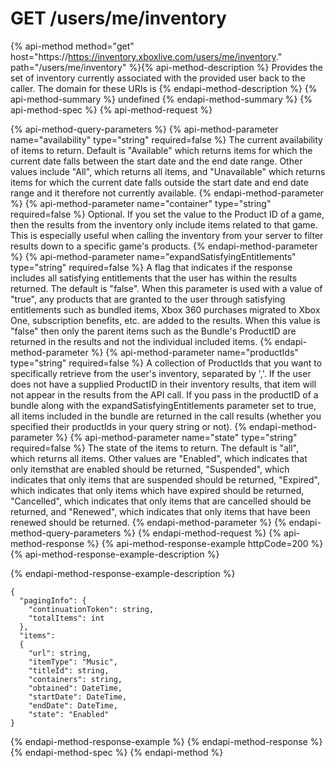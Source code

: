# GET /users/me/inventory

{% api-method method="get" host="https://https://inventory.xboxlive.com/users/me/inventory." path="/users/me/inventory" %}{% api-method-description %}
Provides the set of inventory currently associated with the provided user back to the caller. The domain for these URIs is 
{% endapi-method-description %}
{% api-method-summary %}
undefined
{% endapi-method-summary %}
{% api-method-spec %}
{% api-method-request %}

{% api-method-query-parameters %}
{% api-method-parameter name="availability" type="string" required=false %}
The current availability of items to return. Default is "Available" which returns items for which the current date falls between the start date and the end date range. Other values include "All", which returns all items, and "Unavailable" which returns items for which the current date falls outside the start date and end date range and it therefore not currently available.
{% endapi-method-parameter %}
{% api-method-parameter name="container" type="string" required=false %}
Optional. If you set the value to the Product ID of a game, then the results from the inventory only include items related to that game. This is especially useful when calling the inventory from your server to filter results down to a specific game's products.
{% endapi-method-parameter %}
{% api-method-parameter name="expandSatisfyingEntitlements" type="string" required=false %}
A flag that indicates if the response includes all satisfying entitlements that the user has within the results returned. The default is "false". When this parameter is used with a value of "true", any products that are granted to the user through satisfying entitlements such as bundled items, Xbox 360 purchases migrated to Xbox One, subscription benefits, etc. are added to the results. When this value is "false" then only the parent items such as the Bundle's ProductID are returned in the results and not the individual included items. 
{% endapi-method-parameter %}
{% api-method-parameter name="productIds" type="string" required=false %}
A collection of ProductIds that you want to specifically retrieve from the user's inventory, separated by ','. If the user does not have a supplied ProductID in their inventory results, that item will not appear in the results from the API call. If you pass in the productID of a bundle along with the expandSatisfyingEntitlements parameter set to true, all items included in the bundle are returned in the call results (whether you specified their productIds in your query string or not).
{% endapi-method-parameter %}
{% api-method-parameter name="state" type="string" required=false %}
The state of the items to return. The default is "all", which returns all items. Other values are "Enabled", which indicates that only itemsthat are enabled should be returned, "Suspended", which indicates that only items that are suspended should be returned, "Expired", which indicates that only items which have expired should be returned, "Cancelled", which indicates that only items that are cancelled should be returned, and "Renewed", which indicates that only items that have been renewed should be returned.
{% endapi-method-parameter %}
{% endapi-method-query-parameters %}
{% endapi-method-request %}
{% api-method-response %}
{% api-method-response-example httpCode=200 %}
{% api-method-response-example-description %}

{% endapi-method-response-example-description %}

```text
{
  "pagingInfo": {
    "continuationToken": string,
    "totalItems": int
  },
  "items":
  {
    "url": string,
    "itemType": "Music",
    "titleId": string,
    "containers": string,
    "obtained": DateTime,
    "startDate": DateTime,
    "endDate": DateTime,
    "state": "Enabled"  
}
```
{% endapi-method-response-example %}
{% endapi-method-response %}
{% endapi-method-spec %}
{% endapi-method %}
